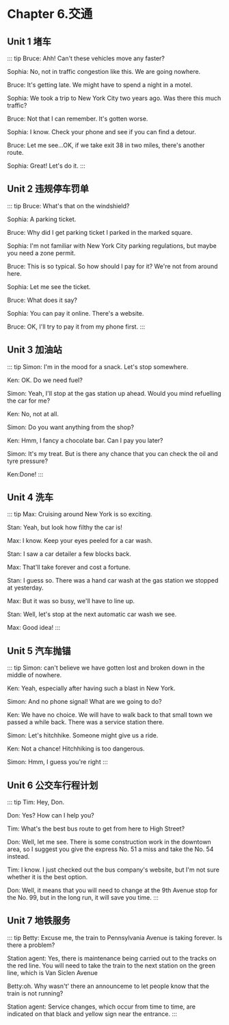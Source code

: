 # Chapter 6.交通

## Unit 1 堵车
::: tip
Bruce: Ahh! Can't these vehicles move any faster?

Sophia: No, not in traffic congestion like this. We are going nowhere.

Bruce: It's getting late. We might have to spend a night in a motel.

Sophia: We took a trip to New York City two years ago. Was there this much traffic?

Bruce: Not that I can remember. It's gotten worse.

Sophia: I know. Check your phone and see if you can find a detour.

Bruce: Let me see...OK, if we take exit 38 in two miles, there's another route.

Sophia: Great! Let's do it.
:::

## Unit 2 违规停车罚单
::: tip
Bruce: What's that on the windshield?

Sophia: A parking ticket.

Bruce: Why did I get parking ticket I parked in the marked square.

Sophia: I'm not familiar with New York City parking regulations, but maybe
you need a zone permit.

Bruce: This is so typical. So how should I pay for it? We're not from around
here.

Sophia: Let me see the ticket.

Bruce: What does it say?

Sophia: You can pay it online. There's a website.

Bruce: OK, I'll try to pay it from my phone first.
:::

## Unit 3 加油站
::: tip
Simon: I'm in the mood for a snack. Let's stop somewhere.

Ken: OK. Do we need fuel?

Simon: Yeah, I'll stop at the gas station up ahead. Would you mind refuelling
the car for me?

Ken: No, not at all.

Simon: Do you want anything from the shop?

Ken: Hmm, I fancy a chocolate bar. Can I pay you later?

Simon: It's my treat. But is there any chance that you can check the oil and
tyre pressure?

Ken:Done!
:::
## Unit 4 洗车

::: tip
Max: Cruising around New York is so exciting.

Stan: Yeah, but look how filthy the car is!

Max: I know. Keep your eyes peeled for a car wash.

Stan: I saw a car detailer a few blocks back.

Max: That'll take forever and cost a fortune.

Stan: I guess so. There was a hand car wash at the gas station we stopped
at yesterday.

Max: But it was so busy, we'll have to line up.

Stan: Well, let's stop at the next automatic car wash we see.

Max: Good idea!
:::

## Unit 5 汽车抛锚

::: tip
Simon: can't believe we have gotten lost and broken down in the middle of nowhere.

Ken: Yeah, especially after having such a blast in New York.

Simon: And no phone signal! What are we going to do?

Ken: We have no choice. We will have to walk back to that small town we
passed a while back. There was a service station there.

Simon: Let's hitchhike. Someone might give us a ride.

Ken: Not a chance! Hitchhiking is too dangerous.

Simon: Hmm, I guess you're right
:::


## Unit 6 公交车行程计划

::: tip
Tim: Hey, Don.

Don: Yes? How can I help you?

Tim: What's the best bus route to get from here to High Street?

Don: Well, let me see. There is some construction work in the downtown
area, so I suggest you give the express No. 51 a miss and take the No.
54 instead.

Tim: I know. I just checked out the bus company's website, but I'm not sure
whether it is the best option.

Don: Well, it means that you will need to change at the 9th Avenue stop for
the No. 99, but in the long run, it will save you time.
:::


## Unit 7 地铁服务

::: tip
Betty: Excuse me, the train to Pennsylvania Avenue is taking forever.
Is there a problem?

Station agent: Yes, there is maintenance being carried out to the tracks on
the red line. You will need to take the train to the next station
on the green line, which is Van Siclen Avenue

Betty:oh. Why wasn't' there an announceme to let people know
that the train is not running?

Station agent: Service changes, which occur from time to time, are indicated
on that black and yellow sign near the entrance.
:::